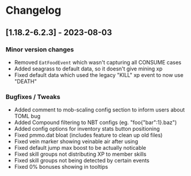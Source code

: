 # Changelog

## [1.18.2-6.2.3] - 2023-08-03
### Minor version changes
- Removed `EatFoodEvent` which wasn't capturing all CONSUME cases
- Added seagrass to default data, so it doesn't give mining xp
- Fixed default data which used the legacy "KILL" xp event to now use "DEATH"
### Bugfixes / Tweaks
- Added comment to mob-scaling config section to inform users about TOML bug
- Added Compound filtering to NBT configs (eg. "foo{"bar":1}.baz")
- Added config options for inventory stats button positioning
- Fixed pmmo.dat bloat (includes feature to clean up old files)
- Fixed vein marker showing veinable air after using
- Fixed default jump max boost to be actually noticable
- Fixed skill groups not distributing XP to member skills
- Fixed skill groups not being detected by certain events
- Fixed 0% bonuses showing in tooltips

